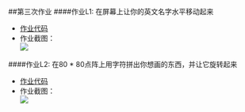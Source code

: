 ##第三次作业
####作业L1: 在屏幕上让你的英文名字水平移动起来
* [作业代码](https://github.com/kolir/compuational_physics_N2014301020137/blob/master/File_1/Homework_03.py)  
* 作业截图：<br>
![](https://ooo.0o0.ooo/2016/09/25/57e8062bf1812.gif)<br>

####作业L2: 在80 * 80点阵上用字符拼出你想画的东西，并让它旋转起来
* [作业代码](https://github.com/kolir/compuational_physics_N2014301020137/blob/master/File_1/Homework_03_1.py)  
* 作业截图：<br>
![](https://ooo.0o0.ooo/2016/09/25/57e83bd99a1e0.gif)
